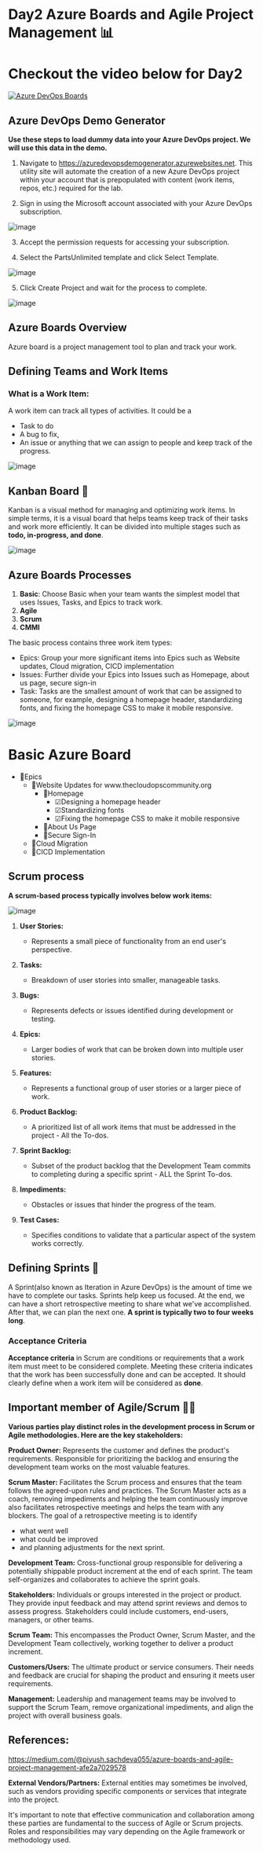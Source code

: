 # Day2 Azure Boards and Agile Project Management 📊

# Checkout the video below for Day2

[![Azure DevOps Boards](https://img.youtube.com/vi/vjqhGJMFhFI/sddefault.jpg)](https://youtu.be/vjqhGJMFhFI)

## Azure DevOps Demo Generator
**Use these steps to load dummy data into your Azure DevOps project. We will use this data in the demo.**

1. Navigate to https://azuredevopsdemogenerator.azurewebsites.net. This utility site will automate the creation of a new Azure DevOps project within your account that is prepopulated with content (work items, repos, etc.) required for the lab. 

2. Sign in using the Microsoft account associated with your Azure DevOps subscription.

![image](https://github.com/piyushsachdeva/AzureDevOps-Zero-to-Hero/assets/40286378/33feacfa-47bb-4861-b87d-d026e1eb36ee)

3. Accept the permission requests for accessing your subscription.

4. Select the PartsUnlimited template and click Select Template.

![image](https://github.com/piyushsachdeva/AzureDevOps-Zero-to-Hero/assets/40286378/9bb9e1bd-cee1-4f18-ac5d-36163b36552e)

5. Click Create Project and wait for the process to complete.

![image](https://github.com/piyushsachdeva/AzureDevOps-Zero-to-Hero/assets/40286378/b27fc6a5-0c6c-4cde-8ad9-8d11d935d7f5)


## Azure Boards Overview 
Azure board is a project management tool to plan and track your work.

## Defining Teams and Work Items

### What is a Work Item:
A work item can track all types of activities. It could be a 
*  Task to do
*  A bug to fix,
*  An issue
or anything that we can assign to people and keep track of the progress.

![image](https://github.com/piyushsachdeva/AzureDevOps-Zero-to-Hero/assets/40286378/4600d0ae-031b-44d2-bbae-58de5abc8620)

## Kanban Board 📃

Kanban is a visual method for managing and optimizing work items. In simple terms, it is a visual board that helps teams keep track of their tasks and work more efficiently. It can be divided into multiple stages such as **todo, in-progress, and done**.

![image](https://github.com/piyushsachdeva/AzureDevOps-Zero-to-Hero/assets/40286378/3f515a9f-8757-4348-84a4-e127b2137342)

## Azure Boards Processes

1) **Basic**: Choose Basic when your team wants the simplest model that uses Issues, Tasks, and Epics to track work.
2) **Agile**
3) **Scrum**
4) **CMMI**

The basic process contains three work item types:
- Epics: Group your more significant items into Epics such as Website updates, Cloud migration, CICD implementation
- Issues: Further divide your Epics into Issues such as Homepage, about us page, secure sign-in
- Task: Tasks are the smallest amount of work that can be assigned to someone, for example, designing a homepage header, standardizing fonts, and fixing the homepage CSS to make it mobile responsive.

![image](https://github.com/piyushsachdeva/AzureDevOps-Zero-to-Hero/assets/40286378/b271128e-b3e5-422c-81e4-14321916fa15)


<h1>Basic Azure Board</h1>

<ul>
  <li class="epic">
    <span class="icon">👑</span>Epics
    <ul>
      <li class="epic">
        <span class="icon">👑</span>Website Updates for www.thecloudopscommunity.org
        <ul>
          <li class="issue">
            <span class="icon">📗</span>Homepage
            <ul>
              <li class="task"> <span class="icon">☑</span>Designing a homepage header </li>
              <li class="task"> <span class="icon">☑</span>Standardizing fonts </li>
              <li class="task"> <span class="icon">☑</span>Fixing the homepage CSS to make it mobile responsive </li>
            </ul>
          </li>
          <li class="issue">
            <span class="icon">📗</span>About Us Page
            <ul>
              <!-- Add specific tasks for the About Us Page -->
            </ul>
          </li>
          <li class="issue">
            <span class="icon">📗</span>Secure Sign-In
            <ul>
              <!-- Add specific tasks for Secure Sign-In -->
            </ul>
          </li>
        </ul>
      </li>
      <li class="epic">
        <span class="icon">👑</span>Cloud Migration
        <ul>
          <!-- Add specific tasks for Cloud Migration -->
        </ul>
      </li>
      <li class="epic">
        <span class="icon">👑</span>CICD Implementation
        <ul>
          <!-- Add specific tasks for CICD Implementation -->
        </ul>
      </li>
    </ul>
  </li>
</ul>


## Scrum process
**A scrum-based process typically involves below work items:**

![image](https://github.com/piyushsachdeva/AzureDevOps-Zero-to-Hero/assets/40286378/64189a73-f4e3-40ce-b60a-eea09536a25c)

1. **User Stories:**
   - Represents a small piece of functionality from an end user's perspective.

2. **Tasks:**
   - Breakdown of user stories into smaller, manageable tasks.

3. **Bugs:**
   - Represents defects or issues identified during development or testing.

4. **Epics:**
   - Larger bodies of work that can be broken down into multiple user stories.

5. **Features:**
   - Represents a functional group of user stories or a larger piece of work.

6. **Product Backlog:**
   - A prioritized list of all work items that must be addressed in the project - All the To-dos.

7. **Sprint Backlog:**
   - Subset of the product backlog that the Development Team commits to completing during a specific sprint - ALL the Sprint To-dos.

8. **Impediments:**
   - Obstacles or issues that hinder the progress of the team.

9. **Test Cases:**
   - Specifies conditions to validate that a particular aspect of the system works correctly.


## Defining Sprints 📅

A Sprint(also known as Iteration in Azure DevOps) is the amount of time we have to complete our tasks. Sprints help keep us focused. At the end, we can have a short retrospective meeting to share what we've accomplished. After that, we can plan the next one.
**A sprint is typically two to four weeks long**.

### Acceptance Criteria

**Acceptance criteria** in Scrum are conditions or requirements that a work item must meet to be considered complete. Meeting these criteria indicates that the work has been successfully done and can be accepted. It should clearly define when a work item will be considered as **done**.

## Important member of Agile/Scrum 🕵️‍♂️

**Various parties play distinct roles in the development process in Scrum or Agile methodologies. Here are the key stakeholders:**

**Product Owner:** Represents the customer and defines the product's requirements. Responsible for prioritizing the backlog and ensuring the development team works on the most valuable features.

**Scrum Master:** Facilitates the Scrum process and ensures that the team follows the agreed-upon rules and practices. The Scrum Master acts as a coach, removing impediments and helping the team continuously improve also facilitates retrospective meetings and helps the team with any blockers. The goal of a retrospective meeting is to identify 
  - what went well
  - what could be improved
  - and planning adjustments for the next sprint.

**Development Team:** Cross-functional group responsible for delivering a potentially shippable product increment at the end of each sprint. The team self-organizes and collaborates to achieve the sprint goals.

**Stakeholders:** Individuals or groups interested in the project or product. They provide input feedback and may attend sprint reviews and demos to assess progress. Stakeholders could include customers, end-users, managers, or other teams.

**Scrum Team:** This encompasses the Product Owner, Scrum Master, and the Development Team collectively, working together to deliver a product increment.

**Customers/Users:** The ultimate product or service consumers. Their needs and feedback are crucial for shaping the product and ensuring it meets user requirements.

**Management:** Leadership and management teams may be involved to support the Scrum Team, remove organizational impediments, and align the project with overall business goals.

## References:

https://medium.com/@piyush.sachdeva055/azure-boards-and-agile-project-management-afe2a7029578

**External Vendors/Partners:** External entities may sometimes be involved, such as vendors providing specific components or services that integrate into the project.

It's important to note that effective communication and collaboration among these parties are fundamental to the success of Agile or Scrum projects. Roles and responsibilities may vary depending on the Agile framework or methodology used.


